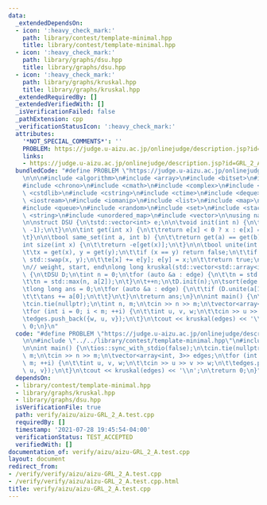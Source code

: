 ```yaml
---
data:
  _extendedDependsOn:
  - icon: ':heavy_check_mark:'
    path: library/contest/template-minimal.hpp
    title: library/contest/template-minimal.hpp
  - icon: ':heavy_check_mark:'
    path: library/graphs/dsu.hpp
    title: library/graphs/dsu.hpp
  - icon: ':heavy_check_mark:'
    path: library/graphs/kruskal.hpp
    title: library/graphs/kruskal.hpp
  _extendedRequiredBy: []
  _extendedVerifiedWith: []
  _isVerificationFailed: false
  _pathExtension: cpp
  _verificationStatusIcon: ':heavy_check_mark:'
  attributes:
    '*NOT_SPECIAL_COMMENTS*': ''
    PROBLEM: https://judge.u-aizu.ac.jp/onlinejudge/description.jsp?id=GRL_2_A
    links:
    - https://judge.u-aizu.ac.jp/onlinejudge/description.jsp?id=GRL_2_A
  bundledCode: "#define PROBLEM \"https://judge.u-aizu.ac.jp/onlinejudge/description.jsp?id=GRL_2_A\"\
    \n\n\n#include <algorithm>\n#include <array>\n#include <bitset>\n#include <cassert>\n\
    #include <chrono>\n#include <cmath>\n#include <complex>\n#include <cstdio>\n#include\
    \ <cstdlib>\n#include <cstring>\n#include <ctime>\n#include <deque>\n#include\
    \ <iostream>\n#include <iomanip>\n#include <list>\n#include <map>\n#include <numeric>\n\
    #include <queue>\n#include <random>\n#include <set>\n#include <stack>\n#include\
    \ <string>\n#include <unordered_map>\n#include <vector>\n\nusing namespace std;\n\
    \n\nstruct DSU {\n\tstd::vector<int> e;\n\n\tvoid init(int n) {\n\t\te = std::vector<int>(n,\
    \ -1);\n\t}\n\n\tint get(int x) {\n\t\treturn e[x] < 0 ? x : e[x] = get(e[x]);\n\
    \t}\n\n\tbool same_set(int a, int b) {\n\t\treturn get(a) == get(b);\n\t}\n\n\t\
    int size(int x) {\n\t\treturn -e[get(x)];\n\t}\n\n\tbool unite(int x, int y) {\n\
    \t\tx = get(x), y = get(y);\n\t\tif (x == y) return false;\n\t\tif (e[x] > e[y])\
    \ std::swap(x, y);\n\t\te[x] += e[y]; e[y] = x;\n\t\treturn true;\n\t}\n};\n\n\
    \n// weight, start, end\nlong long kruskal(std::vector<std::array<int, 3>> edge)\
    \ {\n\tDSU D;\n\tint n = 0;\n\tfor (auto &a : edge) {\n\t\tn = std::max(n, a[1]);\n\
    \t\tn = std::max(n, a[2]);\n\t}\n\t++n;\n\tD.init(n);\n\tsort(edge.begin(), edge.end());\n\
    \tlong long ans = 0;\n\tfor (auto &a : edge) {\n\t\tif (D.unite(a[1], a[2])) {\n\
    \t\t\tans += a[0];\n\t\t}\n\t}\n\treturn ans;\n}\n\nint main() {\n\tios::sync_with_stdio(false);\n\
    \tcin.tie(nullptr);\n\tint n, m;\n\tcin >> n >> m;\n\tvector<array<int, 3>> edges;\n\
    \tfor (int i = 0; i < m; ++i) {\n\t\tint u, v, w;\n\t\tcin >> u >> v >> w;\n\t\
    \tedges.push_back({w, u, v});\n\t}\n\tcout << kruskal(edges) << '\\n';\n\treturn\
    \ 0;\n}\n"
  code: "#define PROBLEM \"https://judge.u-aizu.ac.jp/onlinejudge/description.jsp?id=GRL_2_A\"\
    \n\n#include \"../../library/contest/template-minimal.hpp\"\n#include \"../../library/graphs/kruskal.hpp\"\
    \n\nint main() {\n\tios::sync_with_stdio(false);\n\tcin.tie(nullptr);\n\tint n,\
    \ m;\n\tcin >> n >> m;\n\tvector<array<int, 3>> edges;\n\tfor (int i = 0; i <\
    \ m; ++i) {\n\t\tint u, v, w;\n\t\tcin >> u >> v >> w;\n\t\tedges.push_back({w,\
    \ u, v});\n\t}\n\tcout << kruskal(edges) << '\\n';\n\treturn 0;\n}"
  dependsOn:
  - library/contest/template-minimal.hpp
  - library/graphs/kruskal.hpp
  - library/graphs/dsu.hpp
  isVerificationFile: true
  path: verify/aizu/aizu-GRL_2_A.test.cpp
  requiredBy: []
  timestamp: '2021-07-28 19:45:54-04:00'
  verificationStatus: TEST_ACCEPTED
  verifiedWith: []
documentation_of: verify/aizu/aizu-GRL_2_A.test.cpp
layout: document
redirect_from:
- /verify/verify/aizu/aizu-GRL_2_A.test.cpp
- /verify/verify/aizu/aizu-GRL_2_A.test.cpp.html
title: verify/aizu/aizu-GRL_2_A.test.cpp
---
```

